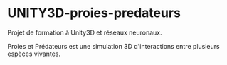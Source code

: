# UNITY3D-proies-predateurs

Projet de formation à Unity3D et réseaux neuronaux.

Proies et Prédateurs est une simulation 3D d'interactions entre plusieurs espèces vivantes.
